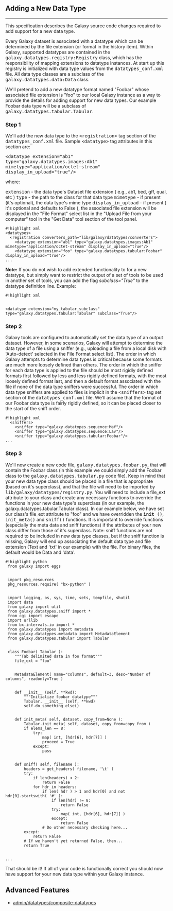  

## Adding a New Data Type

* * *

This specification describes the Galaxy source code changes required to add support for a new data type.

Every Galaxy dataset is associated with a datatype which can be determined by the file extension (or format in the history item). Within Galaxy, supported datatypes are contained in the <tt>galaxy.datatypes.registry:Registry</tt> class, which has the responsibility of mapping extensions to datatype instances. At start up this registry is initialized with data type values from the <tt>datatypes_conf.xml</tt> file. All data type classes are a subclass of the <tt>galaxy.datatypes.data:Data</tt> class.

We'll pretend to add a new datatype format named "Foobar" whose associated file extension is "foo" to our local Galaxy instance as a way to provide the details for adding support for new data types. Our example Foobar data type will be a subclass of <tt>galaxy.datatypes.tabular.Tabular</tt>.

### Step 1

We'll add the new data type to the <tt>&lt;registration&gt;</tt> tag section of the <tt>datatypes_conf.xml</tt> file. Sample <tt>&lt;datatype&gt;</tt> tag attributes in this section are:

<tt>&lt;datatype extension="ab1" type="galaxy.datatypes.images:Ab1" mimetype="application/octet-stream" display_in_upload="true"/&gt;</tt>

where:

<tt>extension</tt> - the data type's Dataset file extension ( e.g., ab1, bed, gff, qual, etc ) <tt>type</tt> - the path to the class for that data type <tt>mimetype</tt> - if present (it's optional), the data type's mime type <tt>display_in_upload</tt> - if present ( it's optional and defaults to False ), the associated file extension will be displayed in the "File Format" select list in the "Upload File from your computer" tool in the "Get Data" tool section of the tool panel.

```
#!highlight xml
<datatypes>
  <registration converters_path="lib/galaxy/datatypes/converters">
    <datatype extension="ab1" type="galaxy.datatypes.images:Ab1" mimetype="application/octet-stream" display_in_upload="true"/>
    <datatype extension="foo" type="galaxy.datatypes.tabular:Foobar" display_in_upload="true"/>
...
```

**Note:** If you do not wish to add extended functionality to for a new datatype, but simply want to restrict the output of a set of tools to be used in another set of tools, you can add the flag _subclass="True"_ to the datatype definition line. Example:

```
#!highlight xml


<datatype extension="my_tabular_subclass" type="galaxy.datatypes.tabular:Tabular" subclass="True"/>
```

### Step 2

Galaxy tools are configured to automatically set the data type of an output dataset. However, in some scenarios, Galaxy will attempt to determine the data type of a file using a sniffer (e.g., uploading a file from a local disk with 'Auto-detect' selected in the File Format select list). The order in which Galaxy attempts to determine data types is critical because some formats are much more loosely defined than others. The order in which the sniffer for each data type is applied to the file should be most rigidly defined formats first followed by less and less rigidly defined formats, with the most loosely defined format last, and then a default format associated with the file if none of the data type sniffers were successful. The order in which data type sniffers are applied to files is implicit in the <tt>&lt;sniffers&gt;</tt> tag set section of the <tt>datatypes_conf.xml</tt> file. We'll assume that the format of our Foobar data type is fairly rigidly defined, so it can be placed closer to the start of the sniff order.

```
#!highlight xml
  <sniffers>
    <sniffer type="galaxy.datatypes.sequence:Maf"/>
    <sniffer type="galaxy.datatypes.sequence:Lav"/>
    <sniffer type="galaxy.datatypes.tabular:Foobar"/>
...
```

### Step 3

We'll now create a new code file, <tt>galaxy.datatypes.foobar.py</tt>, that will contain the Foobar class (in this example we could simply add the Foobar class to the <tt>galaxy.datatypes.tabular.py</tt> code file). Keep in mind that your new data type class should be placed in a file that is appropriate (based on it's superclass), and that the file will need to be imported by <tt>lib/galaxy/datatypes/registry.py</tt>. You will need to include a file\_ext attribute to your class and create any necessary functions to override the functions in your new data type's superclass (in our example, the galaxy.datatypes.tabular.Tabular class). In our example below, we have set our class's file\_ext attribute to "foo" and we have overridden the <tt> __init__ ()</tt>, <tt>init_meta()</tt> and <tt>sniff()</tt> functions. It is important to override functions (especially the meta data and sniff functions) if the attributes of your new class differ from those of it's superclass. Note: sniff functions are not required to be included in new data type classes, but if the sniff function is missing, Galaxy will end up associating the default data type and file extension (Text and 'txt' in our example) with the file. For binary files, the default would be Data and 'data'.

```
#!highlight python
 from galaxy import eggs


 import pkg_resources
 pkg_resources.require( "bx-python" )


 import logging, os, sys, time, sets, tempfile, shutil
 import data
 from galaxy import util
 from galaxy.datatypes.sniff import *
 from cgi import escape
 import urllib
 from bx.intervals.io import *
 from galaxy.datatypes import metadata
 from galaxy.datatypes.metadata import MetadataElement
 from galaxy.datatypes.tabular import Tabular


 class Foobar( Tabular ):
    """Tab delimited data in foo format"""
    file_ext = "foo"


    MetadataElement( name="columns", default=3, desc="Number of columns", readonly=True )


    def __init__ (self, **kwd):
        """Initialize foobar datatype"""
        Tabular. __init__ (self, **kwd)
        self.do_something_else()


    def init_meta( self, dataset, copy_from=None ):
        Tabular.init_meta( self, dataset, copy_from=copy_from )
        if elems_len == 8:
            try:
                map( int, [hdr[6], hdr[7]] )
                proceed = True
            except:
                pass


    def sniff( self, filename ):
        headers = get_headers( filename, '\t' )   
        try:
            if len(headers) < 2:
                return False
            for hdr in headers:
                if len( hdr ) > 1 and hdr[0] and not hdr[0].startswith( '#' ):
                    if len(hdr) != 8:
                        return False
                    try:
                        map( int, [hdr[6], hdr[7]] )
                    except:
                        return False
                # Do other necessary checking here...
        except:
            return False
        # If we haven't yet returned False, then...
        return True


...
```

That should be it! If all of your code is functionally correct you should now have support for your new data type within your Galaxy instance.

## Advanced Features

- [admin/datatypes/composite-datatypes](/src/admin/datatypes/composite-datatypes)
